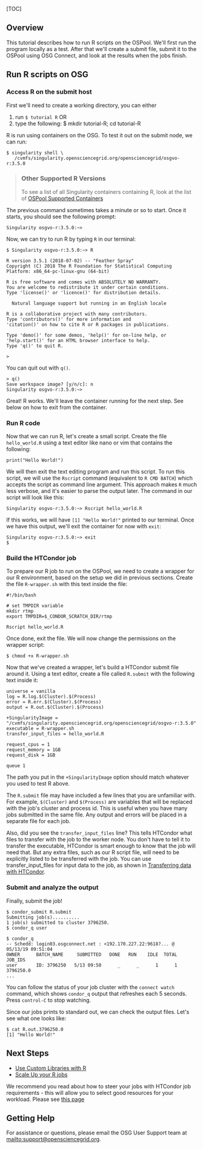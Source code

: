 [title]: - "Run R scripts on the OSPool"

[TOC]

## Overview
This tutorial describes how to run R scripts on the OSPool. We'll first run the program locally as a test.  After that we'll create a submit file, submit it to the OSPool using OSG Connect, and look at the results when the jobs finish.

## Run R scripts on OSG

### Access R on the submit host

First we'll need to create a working directory, you can either 

1. run `$ tutorial R` OR
1. type the following:
		$ mkdir tutorial-R; cd tutorial-R

R is run using containers on the OSG. To test it out on the submit node, we can run: 

	$ singularity shell \
       /cvmfs/singularity.opensciencegrid.org/opensciencegrid/osgvo-r:3.5.0


> ### Other Supported R Versions
> 
> To see a list of all Singularity containers containing R, look at the 
> list of [OSPool Supported Containers](https://support.opensciencegrid.org/support/solutions/articles/12000073449-view-existing-ospool-supported-containers)

The previous command sometimes takes a minute or so to start. Once it starts, you 
should see the following prompt: 

	Singularity osgvo-r:3.5.0:~> 

Now, we can try to run R by typing `R` in our terminal: 

	$ Singularity osgvo-r:3.5.0:~> R
	
	R version 3.5.1 (2018-07-02) -- "Feather Spray"
	Copyright (C) 2018 The R Foundation for Statistical Computing
	Platform: x86_64-pc-linux-gnu (64-bit)

	R is free software and comes with ABSOLUTELY NO WARRANTY.
	You are welcome to redistribute it under certain conditions.
	Type 'license()' or 'licence()' for distribution details.

	  Natural language support but running in an English locale

	R is a collaborative project with many contributors.
	Type 'contributors()' for more information and
	'citation()' on how to cite R or R packages in publications.

	Type 'demo()' for some demos, 'help()' for on-line help, or
	'help.start()' for an HTML browser interface to help.
	Type 'q()' to quit R.

	> 

You can quit out with `q()`. 

	> q()
	Save workspace image? [y/n/c]: n
	Singularity osgvo-r:3.5.0:~>

Great! R works. We'll leave the container running for the next step. See below 
on how to exit from the container. 

### Run R code

Now that we can run R, let's create a small script. Create the file `hello_world.R` using a text editor like nano or vim that contains the following:

	print("Hello World!")

We will then exit the text editing program and run this script. To run this script, we will use the `Rscript` command (equivalent to `R CMD BATCH`) which accepts the script as command line argument. This approach makes `R` much less verbose, and it's easier to parse the output later. The command in our script will look like this: 

	Singularity osgvo-r:3.5.0:~> Rscript hello_world.R

If this works, we will have `[1] "Hello World!"` printed to our terminal. Once we have this output, we'll exit the container for now with `exit`: 

	Singularity osgvo-r:3.5.0:~> exit
	$ 

### Build the HTCondor job

To prepare our R job to run on the OSPool, we need to create a wrapper for our R environment, based on the setup we did in previous sections. Create the file `R-wrapper.sh` with this text inside the file:

	#!/bin/bash
	 
	# set TMPDIR variable
	mkdir rtmp
	export TMPDIR=$_CONDOR_SCRATCH_DIR/rtmp

	Rscript hello_world.R

Once done, exit the file. We will now change the permissions on the wrapper script: 

	$ chmod +x R-wrapper.sh

Now that we've created a wrapper, let's build a HTCondor submit file around it. Using a text editor, create a file called `R.submit` with the following text inside it:

	universe = vanilla
	log = R.log.$(Cluster).$(Process)
	error = R.err.$(Cluster).$(Process)
	output = R.out.$(Cluster).$(Process)

	+SingularityImage = "/cvmfs/singularity.opensciencegrid.org/opensciencegrid/osgvo-r:3.5.0" 
	executable = R-wrapper.sh
	transfer_input_files = hello_world.R
	
	request_cpus = 1
	request_memory = 1GB
	request_disk = 1GB
	 
	queue 1

The path you put in the `+SingularityImage` option should match whatever you used 
to test R above. 

The `R.submit` file may have included a few lines that you are unfamiliar with.  For example, `$(Cluster)` and `$(Process)` are variables that will be replaced with the job's cluster and process id.  This is useful when you have many jobs submitted in the same file.  Any output and errors will be placed in a separate file for each job.

Also, did you see the `transfer_input_files` line?  This tells HTCondor what files to transfer with the job to the worker node.  You don't have to tell it to transfer the executable, HTCondor is smart enough to know that the job will need that.  But any extra files, such as our R script file, will need to be explicitly listed to be transferred with the job.  You can use transfer_input_files for input data to the job, as shown in [Transferring data with HTCondor](https://github.com/OSGConnect/tutorial-htcondor_transfer).

### Submit and analyze the output

Finally, submit the job!

	$ condor_submit R.submit
	Submitting job(s)..........
	1 job(s) submitted to cluster 3796250.
	$ condor_q user
	 
	$ condor_q
	-- Schedd: login03.osgconnect.net : <192.170.227.22:9618?... @ 05/13/19 09:51:04
	OWNER      BATCH_NAME     SUBMITTED   DONE   RUN    IDLE  TOTAL JOB_IDS
	user	   ID: 3796250   5/13 09:50      _      _      1      1 3796250.0
	...

You can follow the status of your job cluster with the `connect watch` command, which shows `condor_q` output that refreshes each 5 seconds.  Press `control-C` to stop watching.

Since our jobs prints to standard out, we can check the output files. Let's see what one looks like:

	$ cat R.out.3796250.0
	[1] "Hello World!"

## Next Steps

 - [Use Custom Libraries with R](https://support.opensciencegrid.org/a/solutions/articles/5000674218)
 - [Scale Up your R jobs](https://support.opensciencegrid.org/support/solutions/articles/5000674219)

We recommend you read about how to steer your jobs with HTCondor job
requirements - this will allow you to select good resources for your
workload. Please see [this page](https://support.opensciencegrid.org/support/solutions/articles/5000633467-steer-your-jobs-with-htcondor-job-requirements)

## Getting Help

For assistance or questions, please email the OSG User Support team  at <mailto:support@opensciencegrid.org>.

